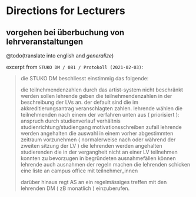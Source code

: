 # Directions for Lecturers

## vorgehen bei überbuchung von lehrveranstaltungen

@todo(translate into english and *generalize*)

excerpt from `STUKO DM / 081 / Protokoll (2021-02-03)`:

> die STUKO DM beschliesst einstimmig das folgende:
> 
> die teilnehmendenzahlen durch das artist-system nicht beschränkt werden sollen
> lehrende geben die teilnehmendenzahlen in der beschreibung der LVs an. der default sind die im akkreditierungsantrag veranschlagten zahlen.
> lehrende wählen die teilnehmenden nach einem der verfahren unten aus ( priorisiert ):
> anspruch durch studienverlauf
> verhältnis studienrichtung/studiengang
> motivationsschreiben
> zufall
> lehrende werden angehalten die auswahl in einem vorher abgestimmten zeitraum vorzunehmen ( normalerweise nach oder während der zweiten sitzung der LV ) 
> die lehrenden werden angehalten studierenden die in der vergangheit nicht an einer LV teilnehmen konnten zu bevorzugen
> in begründeten ausnahmefällen können lehrende auch ausnahmen der regeln machen 
> die lehrenden schicken eine liste an campus office mit teilnehmer_innen
> 
> darüber hinaus regt AS an ein regelmässiges treffen mit den lehrenden DM ( zB monatlich ) einzuberufen.
